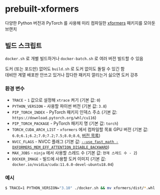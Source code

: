 # prebuilt-xformers
다양한 Python 버전과 PyTorch 를 사용해 미리 컴파일한 [xformers](https://github.com/facebookresearch/xformers) 패키지를 모아둔 브랜치

## 빌드 스크립트
`docker.sh` 로 개별 빌드하거나 `docker-batch.sh` 로 여러 버전 빌드할 수 있음

도커 (또는 포드만) 없어도 `build.sh` 로 도커 없이도 돌릴 수 있긴 함  
데비안 계열 배포판 안쓰고 있거나 잡다한 패키지 깔리는거 싫으면 도커 강추

### 환경 변수
- `TRACE` - `1` 값으로 설정해 `xtrace` 켜기 (기본 값: `0`)
- `PYTHON_VERSION` - 사용할 파이썬 버전 (기본 값: `3.8`)
- `PIP_TORCH_INDEX` - PyTorch 패키지 인덱스 주소 (기본 값: `https://download.pytorch.org/whl/cu116`)
- `PIP_TORCH_PACKAGE` - PyTorch 패키지 명 (기본 값: `torch`)
- `TORCH_CUDA_ARCH_LIST` - `xformers` 에서 컴파일할 목표 GPU 버전 (기본 값: `6.0;6.1;6.2;7.0;7.2;7.5;8.0;8.6`, [버전 목록](https://en.wikipedia.org/wiki/CUDA#GPUs_supported))
- `NVCC_FLAGS` - NVCC 플래그 (기본 값: [`--use_fast_math -DXFORMERS_MEM_EFF_ATTENTION_DISABLE_BACKWARD`](https://github.com/facebookresearch/xformers/pull/482))
- `MAX_JOBS` - `ninja` 에서 사용할 스레드 수 (기본 값: `현재 스레드 수 - 2`)
- `DOCKER_IMAGE` - 빌드에 사용할 도커 이미지 (기본 값: `docker.io/nvidia/cuda:11.6.0-devel-ubuntu18.04`)

### 예시
```sh
$ TRACE=1 PYTHON_VERSION="3.10" ./docker.sh && mv xformers/dist/*.whl .
```
